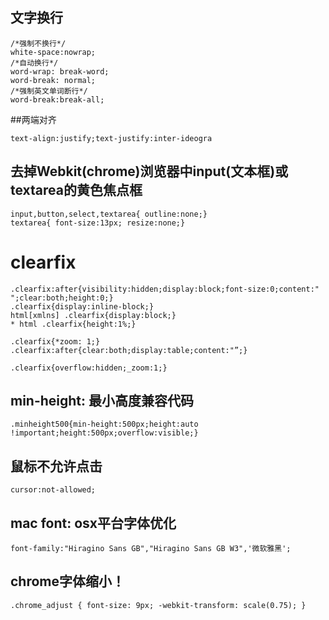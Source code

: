 ## 文字换行
```
/*强制不换行*/
white-space:nowrap;
/*自动换行*/
word-wrap: break-word;
word-break: normal;
/*强制英文单词断行*/
word-break:break-all;

```





##两端对齐
```
text-align:justify;text-justify:inter-ideogra
```



## 去掉Webkit(chrome)浏览器中input(文本框)或textarea的黄色焦点框
```
input,button,select,textarea{ outline:none;}
textarea{ font-size:13px; resize:none;}
```


# clearfix
```
.clearfix:after{visibility:hidden;display:block;font-size:0;content:" ";clear:both;height:0;}
.clearfix{display:inline-block;}
html[xmlns] .clearfix{display:block;}
* html .clearfix{height:1%;}

.clearfix{*zoom: 1;}
.clearfix:after{clear:both;display:table;content:"”;}

.clearfix{overflow:hidden;_zoom:1;}
```

## min-height: 最小高度兼容代码
```
.minheight500{min-height:500px;height:auto !important;height:500px;overflow:visible;}
```


##  鼠标不允许点击
```
cursor:not-allowed;
```


## mac font: osx平台字体优化
```
font-family:"Hiragino Sans GB","Hiragino Sans GB W3",'微软雅黑';
```


## chrome字体缩小！
```
.chrome_adjust { font-size: 9px; -webkit-transform: scale(0.75); }
```


